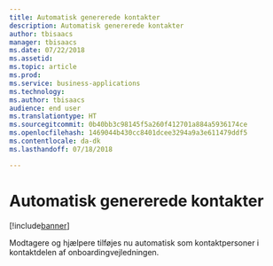 ```yaml
---
title: Automatisk genererede kontakter
description: Automatisk genererede kontakter
author: tbisaacs
manager: tbisaacs
ms.date: 07/22/2018
ms.assetid: 
ms.topic: article
ms.prod: 
ms.service: business-applications
ms.technology: 
ms.author: tbisaacs
audience: end user
ms.translationtype: HT
ms.sourcegitcommit: 0b40bb3c98145f5a260f412701a884a5936174ce
ms.openlocfilehash: 1469044b430cc8401dcee3294a9a3e611479ddf5
ms.contentlocale: da-dk
ms.lasthandoff: 07/18/2018

---
```

#  <a name="auto-generated-contacts"></a>Automatisk genererede kontakter

[!include[banner](../../../includes/banner.md)]

Modtagere og hjælpere tilføjes nu automatisk som kontaktpersoner i kontaktdelen af onboardingvejledningen.

